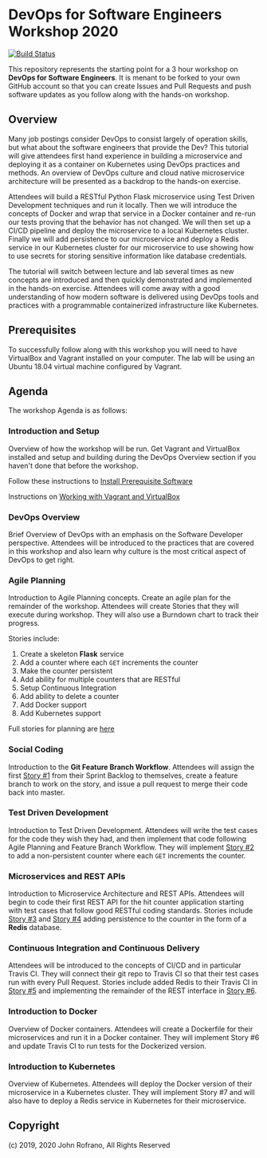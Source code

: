 # DevOps for Software Engineers Workshop 2020

[![Build Status](https://travis-ci.com/ibm-devops/devops-workshop-2020.svg?branch=master)](https://travis-ci.com/ibm-devops/devops-workshop-2020)

This repository represents the starting point for a 3 hour workshop on **DevOps for Software Engineers**. It is menant to be forked to your own GitHub account so that you can create Issues and Pull Requests and push software updates as you follow along with the hands-on workshop.

## Overview

Many job postings consider DevOps to consist largely of operation skills, but what about the software engineers that provide the Dev? This tutorial will give attendees first hand experience in building a microservice and deploying it as a container on Kubernetes using DevOps practices and methods. An overview of DevOps culture and cloud native microservice architecture will be presented as a backdrop to the hands-on exercise. 

Attendees will build a RESTful Python Flask microservice using Test Driven Development techniques and run it locally. Then we will introduce the concepts of Docker and wrap that service in a Docker container and re-run our tests proving that the behavior has not changed. We will then set up a CI/CD pipeline and deploy the microservice to a local Kubernetes cluster. Finally we will add persistence to our microservice and deploy a Redis service in our Kubernetes cluster for our microservice to use showing how to use secrets for storing sensitive information like database credentials. 

The tutorial will switch between lecture and lab several times as new concepts are introduced and then quickly demonstrated and implemented in the hands-on exercise. Attendees will come away with a good understanding of how modern software is delivered using DevOps tools and practices with a programmable containerized infrastructure like Kubernetes.

## Prerequisites

To successfully follow along with this workshop you will need to have VirtualBox and Vagrant installed on your computer. The lab will be using an Ubuntu 18.04 virtual machine configured by Vagrant.

## Agenda

The workshop Agenda is as follows:

### Introduction and Setup

Overview of how the workshop will be run. Get Vagrant and VirtualBox installed and setup and building during the DevOps Overview section if you haven't done that before the workshop.

Follow these instructions to [Install Prerequisite Software](docs/install-prereqs.md)

Instructions on [Working with Vagrant and VirtualBox](docs/working-with-vagrant.md)

### DevOps Overview

Brief  Overview of DevOps with an emphasis on the Software Developer perspective. Attendees will be introduced to the practices that are covered in this workshop and also learn why culture is the most critical aspect of DevOps to get right.

### Agile Planning

Introduction to Agile Planning concepts. Create an agile plan for the remainder of the workshop. Attendees will create Stories that they will execute during workshop. They will also use a Burndown chart to track their progress.

Stories include:

1. Create a skeleton **Flask** service
2. Add a counter where each `GET` increments the counter
3. Make the counter persistent
4. Add ability for multiple counters that are RESTful
5. Setup Continuous Integration
6. Add ability to delete a counter
7. Add Docker support
8. Add Kubernetes support

Full stories for planning are [here](docs/user-stories.md)

### Social Coding

Introduction to the **Git Feature Branch Workflow**. Attendees will assign the first [Story #1](docs/stories/01-skeleton-flask.md) from their Sprint Backlog to themselves, create a feature branch to work on the story, and issue a pull request to merge their code back into master.

### Test Driven Development

Introduction to Test Driven Development. Attendees will write the test cases for the code they wish they had, and then implement that code following Agile Planning and Feature Branch Workflow. They will implement [Story #2](docs/stories/02-add-counter.md) to add a non-persistent counter where each `GET` increments the counter.

### Microservices and REST APIs

Introduction to Microservice Architecture and REST APIs. Attendees will begin to code their first REST API for the hit counter application starting with test cases that follow good RESTful coding standards. Stories include [Story #3](docs/stories/03-add-persistence.md) and [Story #4](docs/stories/04-restful-counters.md) adding persistence to the counter in the form of a **Redis** database.

### Continuous Integration and Continuous Delivery

Attendees will be introduced to the concepts of CI/CD and in particular Travis CI. They will connect their git repo to Travis CI so that their test cases run with every Pull Request. Stories include added Redis to their Travis CI in [Story #5](docs/stories/05-setup-ci.md) and implementing the remainder of the REST interface in [Story #6](docs/stories/06-delete-counter.md).

### Introduction to Docker

Overview of Docker containers. Attendees will create a Dockerfile for their microservices and run it in a Docker container. They will implement Story #6 and update Travis CI to run tests for the Dockerized version.

### Introduction to Kubernetes

Overview of Kubernetes. Attendees will deploy the Docker version of their microservice in a Kubernetes cluster. They will implement Story #7 and will also have to deploy a Redis service in Kubernetes for their microservice.

## Copyright
(c) 2019, 2020 John Rofrano, All Rights Reserved
